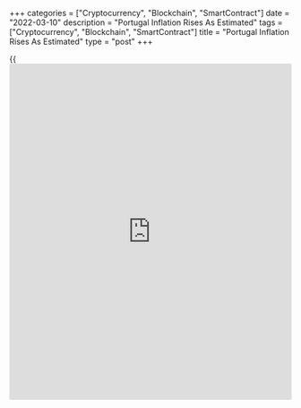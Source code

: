 +++
categories = ["Cryptocurrency", "Blockchain", "SmartContract"]
date = "2022-03-10"
description = "Portugal Inflation Rises As Estimated"
tags = ["Cryptocurrency", "Blockchain", "SmartContract"]
title = "Portugal Inflation Rises As Estimated"
type = "post"
+++

{{<iframe id="large-banner" src="https://www.bounty.group/#slide=9.0" width="100%" height="600" scrolling="no" style="border: 0px solid rgb(216, 221, 230); border-radius: 3px;">}}

Portugal's consumer price inflation accelerated in February, as
initially estimated, final data from Statistics Portugal showed on
Thursday.

The consumer price index rose 4.2 percent yearly in February, following
a 3.3 percent growth in January, as estimated.

The core CPI, which excludes energy and unprocessed food products
components, rose 3.2 percent yearly in February, following a 2.4 percent
increase in the previous month, as initially estimated.

On a monthly basis, consumer prices gained 0.4 percent in February,
following a 0.3 percent rise a month ago. The rate matched preliminary
estimate.

The EU measure of harmonized index of consumer prices, or HICP, rose 4.4
percent annually in February, following a 3.4 percent gain in the prior
month, in line with initial estimate.

On a month-on-month basis, the HICP rose 0.5 percent in February,
following a 0.3 percent in the preceding month. The monthly rate also
came in line with the initial estimate.

For comments and feedback [contact](https://www.playgroundfx.com/contact/): editorial@rtt[news](https://www.letsplayfx.com/blog/forex-news-website/).com

[Economic News][1]

 **What parts of the world are seeing the best (and worst) economic
performances lately? Click[here][2] to check out our [Econ Scorecard][2]
and find out! See up-to-the-moment [ranking](https://www.playgroundfx.com/blog/crypto-exchange-ranking/)s for the best and worst
performers in [GDP][3], [unemployment rate][4], [inflation][5] and much
more.**

   1. www.rtt[news](https://www.letsplayfx.com/blog/forex-news-website/).com/Content/EconomicNews.aspx
   2. www.rtt[news](https://www.letsplayfx.com/blog/forex-news-website/).com/economic-scorecard/world-rank/unemployment-rate/highest-performance.aspx
   3. www.rtt[news](https://www.letsplayfx.com/blog/forex-news-website/).com/economic-scorecard/world-rank/GDP/highest-performance.aspx
   4. www.rtt[news](https://www.letsplayfx.com/blog/forex-news-website/).com/economic-scorecard/world-rank/unemployment-rate/lowest-performance.aspx
   5. www.rtt[news](https://www.letsplayfx.com/blog/forex-news-website/).com/economic-scorecard/world-rank/CPI/highest-performance.aspx